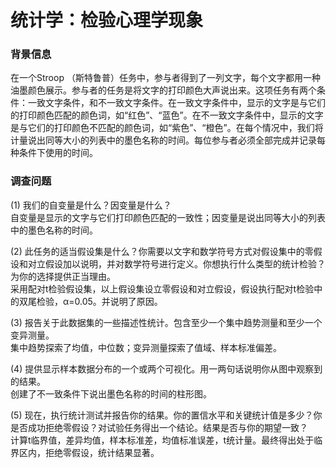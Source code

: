 # 统计学：检验心理学现象


### 背景信息

在一个Stroop （斯特鲁普）任务中，参与者得到了一列文字，每个文字都用一种油墨颜色展示。参与者的任务是将文字的打印颜色大声说出来。这项任务有两个条件：一致文字条件，和不一致文字条件。在一致文字条件中，显示的文字是与它们的打印颜色匹配的颜色词，如“红色”、“蓝色”。在不一致文字条件中，显示的文字是与它们的打印颜色不匹配的颜色词，如“紫色”、“橙色”。在每个情况中，我们将计量说出同等大小的列表中的墨色名称的时间。每位参与者必须全部完成并记录每种条件下使用的时间。

### 调查问题

(1) 我们的自变量是什么？因变量是什么？  
自变量是显示的文字与它们打印颜色匹配的一致性；因变量是说出同等大小的列表中的墨色名称的时间。

(2) 此任务的适当假设集是什么？你需要以文字和数学符号方式对假设集中的零假设和对立假设加以说明，并对数学符号进行定义。你想执行什么类型的统计检验？为你的选择提供正当理由。  
采用配对t检验假设集，以上假设集设立零假设和对立假设，假设执行配对t检验中的双尾检验，α=0.05。并说明了原因。

(3) 报告关于此数据集的一些描述性统计。包含至少一个集中趋势测量和至少一个变异测量。  
集中趋势探索了均值，中位数；变异测量探索了值域、样本标准偏差。

(4) 提供显示样本数据分布的一个或两个可视化。用一两句话说明你从图中观察到的结果。  
创建了不一致条件下说出墨色名称的时间的柱形图。

(5) 现在，执行统计测试并报告你的结果。你的置信水平和关键统计值是多少？你是否成功拒绝零假设？对试验任务得出一个结论。结果是否与你的期望一致？  
计算t临界值，差异均值，样本标准差，均值标准误差，t统计量。最终得出处于临界区内，拒绝零假设，统计结果显著。
